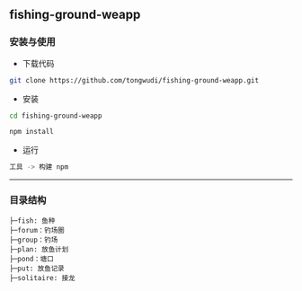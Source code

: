 ## fishing-ground-weapp

### 安装与使用

- 下载代码

```bash
git clone https://github.com/tongwudi/fishing-ground-weapp.git
```

- 安装

```bash
cd fishing-ground-weapp

npm install
```

- 运行

```bash
工具 -> 构建 npm
```

---

### 目录结构

```
├─fish: 鱼种
├─forum：钓场圈
├─group：钓场
├─plan: 放鱼计划
├─pond：塘口
├─put: 放鱼记录
├─solitaire: 接龙
```
